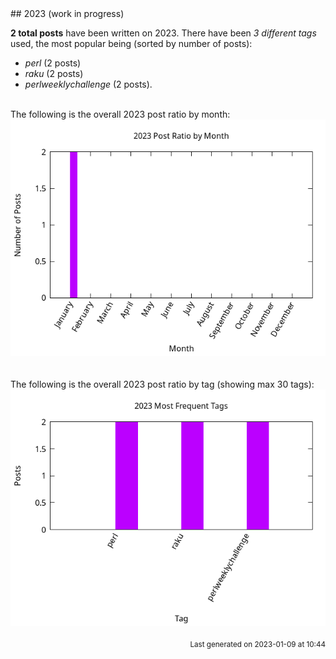 <a name="2023" />
## 2023 (work in progress)

**2 total posts** have been written on 2023.
There have been *3 different tags* used, the most
popular being (sorted by number of posts):
 
- *perl* (2 posts)  
- *raku* (2 posts)  
- *perlweeklychallenge* (2 posts).<br/>
<br/>
The following is the overall 2023 post ratio by month:
<br/>
    <center>
      <img src="/images/stats/2023-months.png" alt="2023 post ratio per month" />
    </center>
<br/>

<br/>
The following is the overall 2023 post ratio by tag (showing max 30 tags):
<br/>
  <center>
    <img src="/images/stats/2023-tags.png" alt="2023 post ratio per tag" />
  </center>
<br/>

<div align="right">
<small>
Last generated on 2023-01-09 at 10:44
</small>
</div>

<br/>
